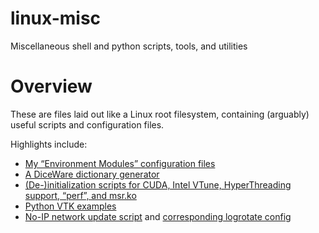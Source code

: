 linux-misc
==========

Miscellaneous shell and python scripts, tools, and utilities


Overview
========

These are files laid out like a Linux root filesystem, containing (arguably) useful scripts and configuration files.

Highlights include:

  * [My “Environment Modules” configuration files](usr/local/Modules/3.2.10/modulefiles/)
  * [A DiceWare dictionary generator](usr/local/bin/diceware-dict.sh)
  * [(De-)initialization scripts for CUDA, Intel VTune, HyperThreading support, “perf”, and msr.ko](usr/local/sbin/)
  * [Python VTK examples](usr/local/share/vtk/Examples/Python)
  * [No-IP network update script](etc/network/if-up.d/noip-update) and [corresponding logrotate config](etc/logrotate.d/noip-update)
